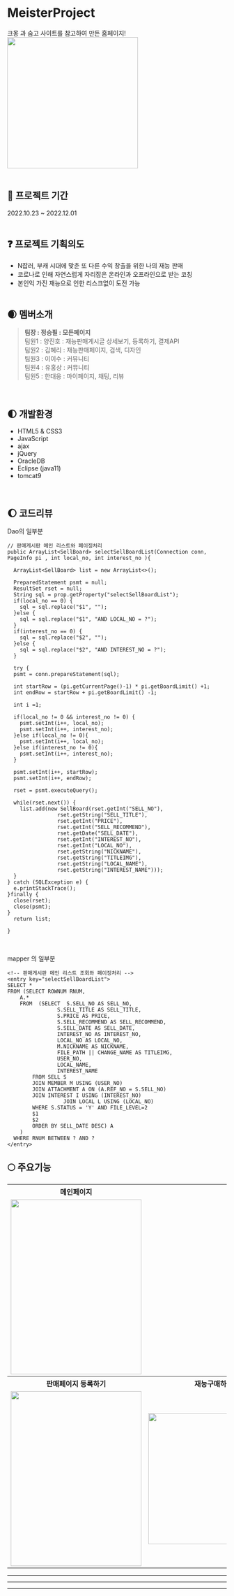 # MeisterProject
크몽 과 숨고 사이트를 참고하여 만든 홈페이지!<br>
<img src="https://user-images.githubusercontent.com/92138800/207755353-c7b6ad32-55aa-4967-8cd8-f02b9d666333.png" width="300"/>
<br><br>

## :dizzy: 프로젝트 기간 
2022.10.23 ~ 2022.12.01
<br><br>

## :question: 프로젝트 기획의도 
- N잡러, 부캐 시대에 맞춘 또 다른 수익 창출을 위한 나의 재능 판매
- 코로나로 인해 자연스럽게 자리잡은 온라인과 오프라인으로 받는 코칭
- 본인익 가진 재능으로 인한 리스크없이 도전 가능
<br><br>

## :waxing_crescent_moon: 멤버소개
> <b>팀장 : 정승필 : 모든페이지 </b><br>
> 팀원1 : 양진호 : 재능판매게시글 상세보기, 등록하기, 결제API<br>
> 팀원2 : 김혜리 : 재능판매페이지, 검색, 디자인<br>
> 팀원3 : 이이수 : 커뮤니티<br>
> 팀원4 : 유홍상 : 커뮤니티<br>
> 팀원5 : 한대웅 : 마이페이지, 채팅, 리뷰
<br>

## :first_quarter_moon: 개발환경
- HTML5 & CSS3
- JavaScript
- ajax
- jQuery
- OracleDB
- Eclipse (java11)
- tomcat9
<br>

## :waxing_gibbous_moon: 코드리뷰
Dao의 일부분<br>
```
// 판매게시판 메인 리스트와 페이징처리
public ArrayList<SellBoard> selectSellBoardList(Connection conn, PageInfo pi , int local_no, int interest_no ){

  ArrayList<SellBoard> list = new ArrayList<>();

  PreparedStatement psmt = null;
  ResultSet rset = null;
  String sql = prop.getProperty("selectSellBoardList");
  if(local_no == 0) {
    sql = sql.replace("$1", "");
  }else {
    sql = sql.replace("$1", "AND LOCAL_NO = ?");
  }
  if(interest_no == 0) {
    sql = sql.replace("$2", "");
  }else {
    sql = sql.replace("$2", "AND INTEREST_NO = ?");
  }

  try {
  psmt = conn.prepareStatement(sql);

  int startRow = (pi.getCurrentPage()-1) * pi.getBoardLimit() +1;
  int endRow = startRow + pi.getBoardLimit() -1;

  int i =1;

  if(local_no != 0 && interest_no != 0) {
    psmt.setInt(i++, local_no);
    psmt.setInt(i++, interest_no);	
  }else if(local_no != 0){
    psmt.setInt(i++, local_no);
  }else if(interest_no != 0){
    psmt.setInt(i++, interest_no);
  }

  psmt.setInt(i++, startRow);
  psmt.setInt(i++, endRow);

  rset = psmt.executeQuery();

  while(rset.next()) {
    list.add(new SellBoard(rset.getInt("SELL_NO"),
                rset.getString("SELL_TITLE"),
                rset.getInt("PRICE"),
                rset.getInt("SELL_RECOMMEND"),
                rset.getDate("SELL_DATE"),
                rset.getInt("INTEREST_NO"),
                rset.getInt("LOCAL_NO"),
                rset.getString("NICKNAME"),
                rset.getString("TITLEIMG"),
                rset.getString("LOCAL_NAME"),
                rset.getString("INTEREST_NAME")));
  }
} catch (SQLException e) {
  e.printStackTrace();
}finally {
  close(rset);
  close(psmt);
}
  return list;

}
```
<br>

mapper 의 일부분
```
<!-- 판매게시판 메인 리스트 조회와 페이징처리 -->
<entry key="selectSellBoardList">
SELECT *
FROM (SELECT ROWNUM RNUM,
    A.*
    FROM  (SELECT  S.SELL_NO AS SELL_NO,
                S.SELL_TITLE AS SELL_TITLE,
                S.PRICE AS PRICE,
                S.SELL_RECOMMEND AS SELL_RECOMMEND,
                S.SELL_DATE AS SELL_DATE,
                INTEREST_NO AS INTEREST_NO,
                LOCAL_NO AS LOCAL_NO,
                M.NICKNAME AS NICKNAME,
                FILE_PATH || CHANGE_NAME AS TITLEIMG,
                USER_NO,
                LOCAL_NAME,
                INTEREST_NAME
        FROM SELL S
        JOIN MEMBER M USING (USER_NO)
        JOIN ATTACHMENT A ON (A.REF_NO = S.SELL_NO)
        JOIN INTEREST I USING (INTEREST_NO)
                  JOIN LOCAL L USING (LOCAL_NO)
        WHERE S.STATUS = 'Y' AND FILE_LEVEL=2
        $1
        $2
        ORDER BY SELL_DATE DESC) A
    )
  WHERE RNUM BETWEEN ? AND ?
</entry>
```


## :full_moon: 주요기능
<table>
<tr>
	<th width="300px">
		메인페이지
	</th>
</tr>
<tr>
	<td>
		<img src="https://user-images.githubusercontent.com/92138800/210165689-6d9f4dd2-7f13-49ac-a173-e0a0cdba8d6a.gif" width="300" height="400"/>
	</td>
</tr>
<tr>
	<th width="300px">
		판매페이지 등록하기
	</th>
	<th width="300px">재능구매하기</th>
</tr>
<tr>
	<td>
		 <img src="https://user-images.githubusercontent.com/92138800/210165899-16244e1b-270a-43c8-874c-99f97c074445.gif"width="300" height="400" />
	</td>
	<td>
		<img src="https://user-images.githubusercontent.com/92138800/210167826-976fa00b-6007-4333-8c01-6e65632749ee.gif" width="300" height="300" />
	</td>
</tr>
</table>


___
***
___

